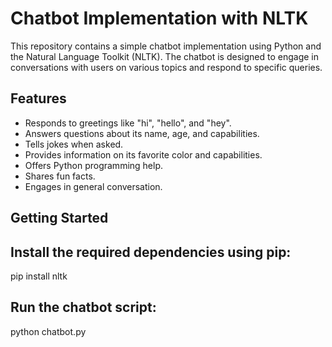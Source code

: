 # Chatbot Implementation with NLTK

This repository contains a simple chatbot implementation using Python and the Natural Language Toolkit (NLTK). The chatbot is designed to engage in conversations with users on various topics and respond to specific queries.

## Features

- Responds to greetings like "hi", "hello", and "hey".
- Answers questions about its name, age, and capabilities.
- Tells jokes when asked.
- Provides information on its favorite color and capabilities.
- Offers Python programming help.
- Shares fun facts.
- Engages in general conversation.

## Getting Started
  ## Install the required dependencies using pip:
   pip install nltk

   ## Run the chatbot script:
   python chatbot.py
